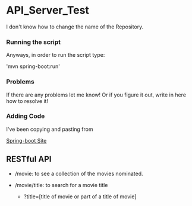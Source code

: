 # API_Server_Test
I don't know how to change the name of the Repository. 

### Running the script

Anyways, in order to run the script type:

'mvn spring-boot:run'


### Problems

If there are any problems let me know! Or if you figure it out, write in here how to resolve it!


### Adding Code

I've been copying and pasting from 

[Spring-boot Site](https://adityasridhar.com/posts/how-to-create-simple-rest-apis-with-springboot)


## RESTful API
- /movie: to see a collection of the movies nominated. 

- /movie/title: to search for a movie title
	- ?title=[title of movie or part of a title of movie]